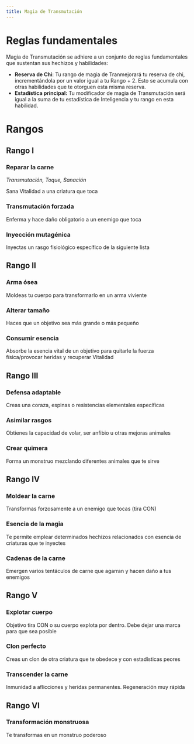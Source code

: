 ```yaml
---
title: Magia de Transmutación
---
```


# Reglas fundamentales

Magia de Transmutación se adhiere a un conjunto de reglas fundamentales que sustentan sus hechizos y habilidades: 

- **Reserva de Chi**: Tu rango de magia de Tranmejorará tu reserva de chi, incrementándola por un valor igual a tu Rango + 2. Esto se acumula con otras habilidades que te otorguen esta misma reserva. 
- **Estadística principal:** Tu modificador de magia de Transmutación será igual a la suma de tu estadística de Inteligencia y tu rango en esta habilidad.

# Rangos

## Rango I

### Reparar la carne

*Transmutación, Toque, Sanación*



Sana Vitalidad a una criatura que toca

### Transmutación forzada

Enferma y hace daño obligatorio a un enemigo que toca

### Inyección mutagénica

Inyectas un rasgo fisiológico específico de la siguiente lista

## Rango II

### Arma ósea

Moldeas tu cuerpo para transformarlo en un arma viviente

### Alterar tamaño

Haces que un objetivo sea más grande o más pequeño

### Consumir esencia

Absorbe la esencia vital de un objetivo para quitarle la fuerza física/provocar heridas y recuperar Vitalidad

## Rango III

### Defensa adaptable

Creas una coraza, espinas o resistencias elementales específicas

### Asimilar rasgos

Obtienes la capacidad de volar, ser anfibio u otras mejoras animales

### Crear quimera

Forma un monstruo mezclando diferentes animales que te sirve

## Rango IV

### Moldear la carne

Transformas forzosamente a un enemigo que tocas (tira CON)

### Esencia de la magia

Te permite emplear determinados hechizos relacionados con esencia de criaturas que te inyectes

### Cadenas de la carne

Emergen varios tentáculos de carne que agarran y hacen daño a tus enemigos

## Rango V

### Explotar cuerpo

Objetivo tira CON o su cuerpo explota por dentro. Debe dejar una marca para que sea posible

### Clon perfecto

Creas un clon de otra criatura que te obedece y con estadísticas peores

### Transcender la carne

Inmunidad a aflicciones y heridas permanentes. Regeneración muy rápida

## Rango VI

### Transformación monstruosa

Te transformas en un monstruo poderoso